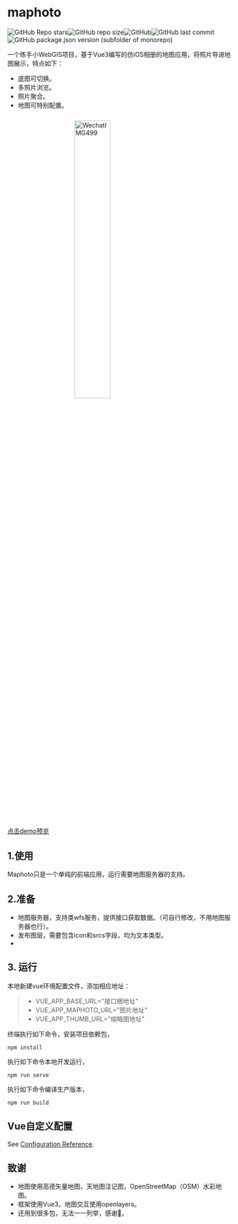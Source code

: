 # maphoto

![GitHub Repo stars](https://img.shields.io/github/stars/WShihan/maphoto?style=plastic)![GitHub repo size](https://img.shields.io/github/repo-size/WShihan/maphoto?style=plastic)![GitHub](https://img.shields.io/github/license/WShihan/maphoto)![GitHub last commit](https://img.shields.io/github/last-commit/WShihan/maphoto?style=plastic)![GitHub package.json version (subfolder of monorepo)](https://img.shields.io/github/package-json/v/WShihan/maphoto)

一个练手小WebGIS项目，基于Vue3编写的仿iOS相册的地图应用，将照片导进地图展示，特点如下：

* 底图可切换。
* 多照片浏览。
* 照片聚合。
* 地图可特别配置。

<img style="display:block;width:40%;margin: 5% auto;" src="https://md-1301600412.cos.ap-nanjing.myqcloud.com/pic/typora/WechatIMG499.png" alt="WechatIMG499" />

[点击demo预览](https://www.wsh233.cn/webapp/maphoto)



## 1.使用

Maphoto只是一个单纯的前端应用，运行需要地图服务器的支持。

## 2.准备

* 地图服务器，支持类wfs服务，提供接口获取数据。（可自行修改，不用地图服务器也行）。
* 发布图层，需要包含icon和srcs字段，均为文本类型。
* 

## 3. 运行
本地新建vue环境配置文件，添加相应地址：
> * VUE_APP_BASE_URL="接口根地址"
> * VUE_APP_MAPHOTO_URL="图片地址"
> * VUE_APP_THUMB_URL="缩略图地址"
>



终端执行如下命令，安装项目依赖包，

```
npm install
```

执行如下命令本地开发运行，

```
npm run serve
```

执行如下命令编译生产版本，

```
npm run build
```



## Vue自定义配置

See [Configuration Reference](https://cli.vuejs.org/config/).



## 致谢

* 地图使用高德矢量地图，天地图注记图，OpenStreetMap（OSM）水彩地图。
* 框架使用Vue3，地图交互使用openlayers。
* 还用到很多包，无法一一列举，感谢:sparkling_heart:。
